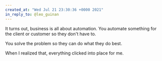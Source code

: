 ```yaml
---
created_at: "Wed Jul 21 23:30:36 +0000 2021"
in_reply_to: @leo_guinan
---
```


It turns out, business is all about automation. You automate something for the client or customer so they don't have to. 

You solve the problem so they can do what they do best. 

When I realized that, everything clicked into place for me.